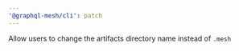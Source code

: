 ```yaml
---
'@graphql-mesh/cli': patch
---
```


Allow users to change the artifacts directory name instead of `.mesh`
